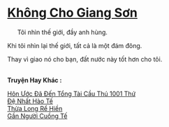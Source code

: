 <a href="https://truyentiki.com/khong-cho-giang-son.33801/" title="Không Cho Giang Sơn"><h1>Không Cho Giang Sơn</h1></a><div style="display:table"><img align="right" style="float: left; padding: 10px;" src="https://truyentiki.com/images/story/200x260/33801.jpg" alt="">Tôi nhìn thế giới, đầy anh hùng. <p></p> Khi tôi nhìn lại thế giới, tất cả là một đám đông. <p></p> Thay vì giao nó cho bạn, đất nước này tốt hơn cho tôi.</div><p><br><b>Truyện Hay Khác :</b></p><a href="https://truyentiki.com/hon-uoc-da-den-tong-tai-cau-thu-1001-thu.33800/" alt="Hôn Ước Đã Đến Tổng Tài Cầu Thú 1001 Thứ">Hôn Ước Đã Đến Tổng Tài Cầu Thú 1001 Thứ</a><br/><a href="https://github.com/nownovels/top500/tree/master/truyenhay/33939/" alt="Đệ Nhất Hào Tế">Đệ Nhất Hào Tế</a><br/><a href="https://github.com/nownovels/top500/tree/master/truyenhay/33929/" alt="Thừa Long Rể Hiền">Thừa Long Rể Hiền</a><br/><a href="https://github.com/nownovels/top500/tree/master/truyenhay/33882/" alt="Gần Người Cuồng Tế">Gần Người Cuồng Tế</a><br/>